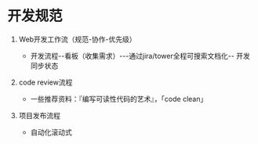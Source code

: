 # 开发规范

1. Web开发工作流（规范-协作-优先级）

   - 开发流程--看板（收集需求）---通过jira/tower全程可搜索文档化-- 开发同步状态

2. code review流程  
   - 一些推荐资料：『编写可读性代码的艺术』，「code clean」

3. 项目发布流程
   - 自动化滚动式
   


